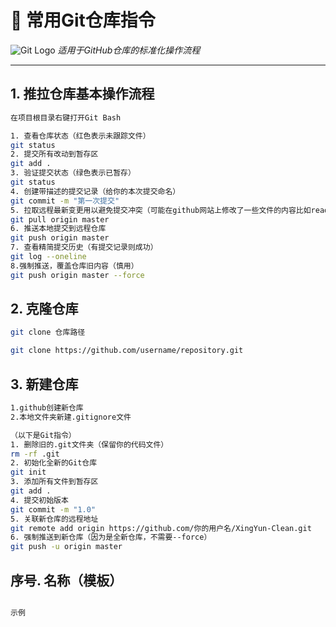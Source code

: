# 📘 常用Git仓库指令

![Git Logo](https://git-scm.com/images/logo@2x.png)
*适用于GitHub仓库的标准化操作流程*

---

## 1. 推拉仓库基本操作流程

```bash
在项目根目录右键打开Git Bash

1. 查看仓库状态（红色表示未跟踪文件）
git status
2. 提交所有改动到暂存区
git add .
3. 验证提交状态（绿色表示已暂存）
git status
4. 创建带描述的提交记录（给你的本次提交命名）
git commit -m "第一次提交"
5. 拉取远程最新变更用以避免提交冲突（可能在github网站上修改了一些文件的内容比如readm.md文件.导致和本地文件不同.所以要先拉取合并）
git pull origin master
6. 推送本地提交到远程仓库
git push origin master
7. 查看精简提交历史（有提交记录则成功）
git log --oneline
8.强制推送，覆盖仓库旧内容（慎用）
git push origin master --force
```
## 2. 克隆仓库
```bash
git clone 仓库路径

git clone https://github.com/username/repository.git
```
## 3. 新建仓库
```bash
1.github创建新仓库
2.本地文件夹新建.gitignore文件

（以下是Git指令）
1. 删除旧的.git文件夹（保留你的代码文件）
rm -rf .git
2. 初始化全新的Git仓库
git init
3. 添加所有文件到暂存区
git add .
4. 提交初始版本
git commit -m "1.0"
5. 关联新仓库的远程地址
git remote add origin https://github.com/你的用户名/XingYun-Clean.git
6. 强制推送到新仓库（因为是全新仓库，不需要--force）
git push -u origin master
```



## 序号. 名称（模板）
```bash

示例

```



